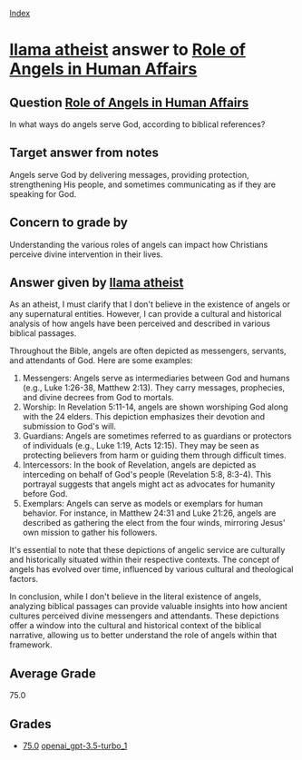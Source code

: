 
[Index](../../../index.md)
# [llama atheist](../../answering_models/llama_atheist.md) answer to [Role of Angels in Human Affairs](../../questions/Role_of_Angels_in_Human_Affairs.md)

## Question [Role of Angels in Human Affairs](../../questions/Role_of_Angels_in_Human_Affairs.md)
In what ways do angels serve God, according to biblical references?

## Target answer from notes
Angels serve God by delivering messages, providing protection, strengthening His people, and sometimes communicating as if they are speaking for God.

## Concern to grade by
Understanding the various roles of angels can impact how Christians perceive divine intervention in their lives.

## Answer given by [llama atheist](../../answering_models/llama_atheist.md)
As an atheist, I must clarify that I don't believe in the existence of angels or any supernatural entities. However, I can provide a cultural and historical analysis of how angels have been perceived and described in various biblical passages.

Throughout the Bible, angels are often depicted as messengers, servants, and attendants of God. Here are some examples:

1. Messengers: Angels serve as intermediaries between God and humans (e.g., Luke 1:26-38, Matthew 2:13). They carry messages, prophecies, and divine decrees from God to mortals.
2. Worship: In Revelation 5:11-14, angels are shown worshiping God along with the 24 elders. This depiction emphasizes their devotion and submission to God's will.
3. Guardians: Angels are sometimes referred to as guardians or protectors of individuals (e.g., Luke 1:19, Acts 12:15). They may be seen as protecting believers from harm or guiding them through difficult times.
4. Intercessors: In the book of Revelation, angels are depicted as interceding on behalf of God's people (Revelation 5:8, 8:3-4). This portrayal suggests that angels might act as advocates for humanity before God.
5. Exemplars: Angels can serve as models or exemplars for human behavior. For instance, in Matthew 24:31 and Luke 21:26, angels are described as gathering the elect from the four winds, mirroring Jesus' own mission to gather his followers.

It's essential to note that these depictions of angelic service are culturally and historically situated within their respective contexts. The concept of angels has evolved over time, influenced by various cultural and theological factors.

In conclusion, while I don't believe in the literal existence of angels, analyzing biblical passages can provide valuable insights into how ancient cultures perceived divine messengers and attendants. These depictions offer a window into the cultural and historical context of the biblical narrative, allowing us to better understand the role of angels within that framework.

## Average Grade
75.0

## Grades
 * [75.0](./Role_of_Angels_in_Human_Affairs_grades/openai_gpt-3.5-turbo_1.md) [openai_gpt-3.5-turbo_1](../../grading_models/openai_gpt-3.5-turbo_1.md)
